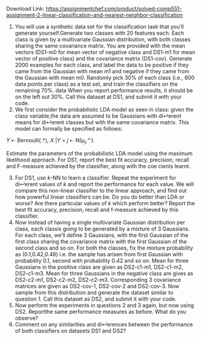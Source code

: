 Download Link: https://assignmentchef.com/product/solved-comp551-assignment-2-linear-classification-and-nearest-neighbor-classification
<br>



<ol>

 <li>You will use a synthetic data set for the classification task that you’ll generate yourself.Generate two classes with 20 features each. Each class is given by a multivariate Gaussian distribution, with both classes sharing the same covariance matrix. You are provided with the mean vectors (DS1-m0 for mean vector of negative class and DS1-m1 for mean vector of positive class) and the covariance matrix (DS1-cov). Generate 2000 examples for each class, and label the data to be positive if they came from the Gaussian with mean m1 and negative if they came from the Gaussian with mean m0. Randomly pick 30% of each class (i.e., 600 data points per class) as a test set, and train the classifiers on the remaining 70%. data When you report performance results, it should be on the left out 30%. Call this dataset at DS1, and submit it with your code.</li>

 <li>We first consider the probabilistic LDA model as seen in class: given the class variable,the data are assumed to be Gaussians with di↵erent means for di↵erent classes but with the same covariance matrix. This model can formally be specified as follows:</li>

</ol>

<em>Y </em>⇠ Bernoulli(<em>⇡</em>)<em>,         X </em>|<em>Y </em>= <em>j </em>⇠ N(<em>µ<sub>j</sub>,</em>⌃)<em>.</em>

Estimate the parameters of the probabilistic LDA model using the maximum likelihood approach. For DS1, report the best fit accuracy, precision, recall and F-measure achieved by the classifier, along with the coe cients learnt.

<ol start="3">

 <li>For DS1, use <em>k</em>-NN to learn a classifier. Repeat the experiment for di↵erent values of <em>k </em>and report the performance for each value. We will compare this non-linear classifier to the linear approach, and find out how powerful linear classifiers can be. Do you do better than LDA or worse? Are there particular values of <em>k </em>which perform better? Report the best fit accuracy, precision, recall and f-measure achieved by this classifier.</li>

 <li>Now instead of having a single multivariate Gaussian distribution per class, each classis going to be generated by a mixture of 3 Gaussians. For each class, we’ll define 3 Gaussians, with the first Gaussian of the first class sharing the covariance matrix with the first Gaussian of the second class and so on. For both the classes, fix the mixture probability as (0.1,0.42,0.48) i.e. the sample has arisen from first Gaussian with probability 0.1, second with probability 0.42 and so on. Mean for three Gaussians in the positive class are given as DS2-c1-m1, DS2-c1-m2, DS2-c1-m3. Mean for three Gaussians in the negative class are gives as DS2-c2-m1, DS2-c2-m2, DS2-c2-m3. Corresponding 3 covariance matrices are given as DS2-cov-1, DS2-cov-2 and DS2-cov-3. Now sample from this distribution and generate the dataset similar to question 1. Call this dataset as DS2, and submit it with your code.</li>

 <li>Now perform the experiments in questions 2 and 3 again, but now using DS2. Reportthe same performance measures as before. What do you observe?</li>

 <li>Comment on any similarities and di↵erences between the performance of both classifiers on datasets DS1 and DS2?</li>

</ol>